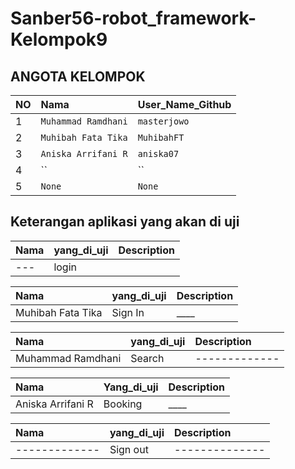 # Sanber56-robot_framework-Kelompok9

## ANGOTA KELOMPOK

| NO  | Nama                     | User_Name_Github |
| :-- | :----------------------- | :--------------- |
| 1   | `Muhammad Ramdhani` | `masterjowo`      |
| 2   | `Muhibah Fata Tika`      | `MuhibahFT`     |
| 3   | `Aniska Arrifani R`           | `aniska07`    |
| 4   | ``   | ``      |
| 5   | `None`                   | `None`           |

## Keterangan aplikasi yang akan di uji

| Nama                 | yang_di_uji | Description |       
| :------------------- | :---------- | :---------- |
| --- | login       |     |

| Nama              | yang_di_uji             | Description |
| :---------------- | :---------------------- | :---------- |
| Muhibah Fata Tika | Sign In | \_\_\_\_    |

| Nama              | yang_di_uji                         | Description |
| :---------------- | :---------------------------------- | :---------- |
| Muhammad Ramdhani| Search | -------------  |

| Nama         | Yang_di_uji                  | Description |
| :----------- | :--------------------------- | :---------- |
| Aniska Arrifani R | Booking   | \_\_\_\_    |

| Nama                   | yang_di_uji        | Description |
| :--------------------- | :----------------- | :---------- |
| ------------- | Sign out |--------------|


